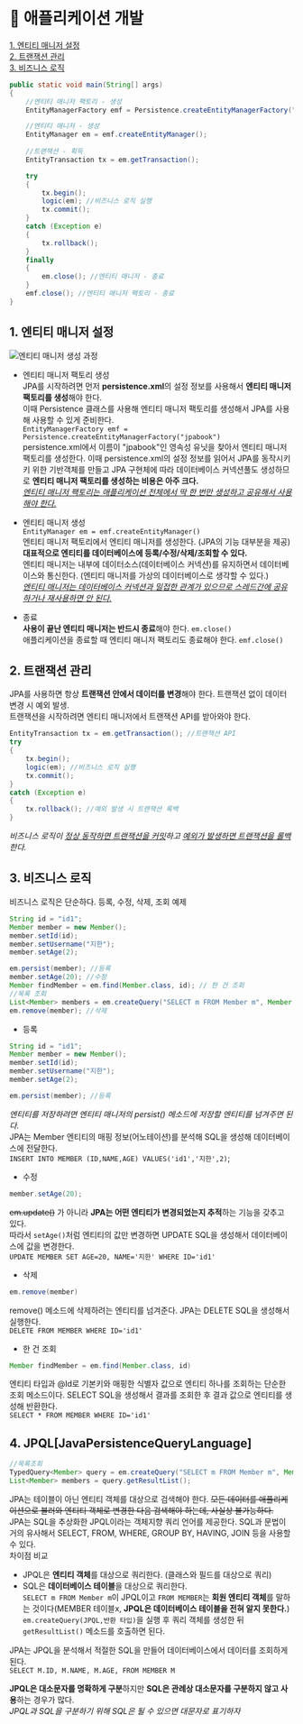 # 🧱 애플리케이션 개발
[1. 엔티티 매니저 설정](#1-엔티티-매니저-설정)   
[2. 트랜잭션 관리](#2-트랜잭션-관리)   
[3. 비즈니스 로직](#3-비즈니스-로직)  

```java
public static void main(String[] args)
{
    //엔티티 매니저 팩토리 - 생성
    EntityManagerFactory emf = Persistence.createEntityManagerFactory("jpabook");

    //엔티티 매니저 - 생성
    EntityManager em = emf.createEntityManager();
    
    //트랜잭션 - 획득
    EntityTransaction tx = em.getTransaction();

    try
    {
        tx.begin();
        logic(em); //비즈니스 로직 실행
        tx.commit();
    }
    catch (Exception e)
    {
        tx.rollback();
    }
    finally
    {
        em.close(); //엔티티 매니저 - 종료
    }
    emf.close(); //엔티티 매니저 팩토리 - 종료
}
```

## 1. 엔티티 매니저 설정   
![엔티티 매니저 생성 과정](https://images.velog.io/images/jaeseok-go/post/d17814d7-e8be-48fd-b957-7cf0e2553ee8/image.png)   
- 엔티티 매니저 팩토리 생성   
JPA를 시작하려면 먼저 **persistence.xml**의 설정 정보를 사용해서 **엔티티 매니저 팩토리를 생성**해야 한다.   
이때 Persistence 클래스를 사용해 엔티티 매니저 팩토리를 생성해서 JPA를 사용해 사용할 수 있게 준비한다.   
`EntityManagerFactory emf = Persistence.createEntityManagerFactory("jpabook")`   
persistence.xml에서 이름이 "jpabook"인 영속성 유닛을 찾아서 엔티티 매니저 팩토리를 생성한다. 이때 persistence.xml의 설정 정보를 읽어서 JPA를 동작시키키 위한 기반객체를 만들고 JPA 구현체에 따라 데이터베이스 커넥션풀도 생성하므로 **엔티티 매니저 팩토리를 생성하는 비용은 아주 크다.**   
<u>*엔티티 매니저 팩토리는 애플리케이션 전체에서 딱 한 번만 생성하고 공유해서 사용해야 한다.*</u>

- 엔티티 매니저 생성   
`EntityManager em = emf.createEntityManager()`   
엔티티 매니저 팩토리에서 엔티티 매니저를 생성한다. (JPA의 기능 대부분을 제공)   
**대표적으로 엔티티를 데이터베이스에 등록/수정/삭제/조회할 수 있다.**   
엔티티 매니저는 내부에 데이터소스(데이터베이스 커넥션)를 유지하면서 데이터베이스와 통신한다. (엔티티 매니저를 가상의 데이터베이스로 생각할 수 있다.)   
<u>*엔티티 매니저는 데이터베이스 커넥션과 밀접한 관계가 있으므로 스레드간에 공유하거나 재사용하면 안 된다.*</u>

- 종료   
**사용이 끝난 엔티티 매니저는 반드시 종료**해야 한다. `em.close()`   
애플리케이션을 종료할 때 엔티티 매니저 팩토리도 종료해야 한다. `emf.close()`

## 2. 트랜잭션 관리   
JPA를 사용하면 항상 **트랜잭션 안에서 데이터를 변경**해야 한다. 트랜잭션 없이 데이터 변경 시 예외 발생.   
트랜잭션을 시작하려면 엔티티 매니저에서 트랜잭션 API를 받아와야 한다.   
```java
EntityTransaction tx = em.getTransaction(); //트랜잭션 API
try
{
    tx.begin();
    logic(em); //비즈니스 로직 실행
    tx.commit();
}
catch (Exception e)
{
    tx.rollback(); //예외 발생 시 트랜잭션 록백
}
```
*비즈니스 로직이 <u>정상 동작하면 트랜잭션을 커밋</u>하고 <u>예외가 발생하면 트랜잭션을 롤백</u>한다.*

## 3. 비즈니스 로직   
비즈니스 로직은 단순하다. 등록, 수정, 삭제, 조회 예제
```java
String id = "id1";
Member member = new Member();
member.setId(id);
member.setUsername("지한");
member.setAge(2);

em.persist(member); //등록
member.setAge(20); //수정
Member findMember = em.find(Member.class, id); // 한 건 조회
//목록 조회
List<Member> members = em.createQuery("SELECT m FROM Member m", Member.class).getResultList();
em.remove(member); //삭제
```
- 등록   
```java
String id = "id1";
Member member = new Member();
member.setId(id);
member.setUsername("지한");
member.setAge(2);

em.persist(member); //등록
```   
*엔티티를 저장하려면 엔티티 매니저의 persist() 메소드에 저장할 엔티티를 넘겨주면 된다.*   
JPA는 Member 엔티티의 매핑 정보(어노테이션)를 분석해 SQL을 생성해 데이터베이스에 전달한다.   
`INSERT INTO MEMBER (ID,NAME,AGE) VALUES('id1','지한',2)`;

- 수정   
```java
member.setAge(20);
```   
~~em.update()~~ 가 아니라 **JPA는 어떤 엔티티가 변경되었는지 추적**하는 기능을 갖추고 있다.   
따라서 `setAge()`처럼 엔티티의 값만 변경하면 UPDATE SQL을 생성해서 데이터베이스에 값을 변경한다.   
`UPDATE MEMBER SET AGE=20, NAME='지한' WHERE ID='id1'`

- 삭제   
```java
em.remove(member)
```   
remove() 메소드에 삭제하려는 엔티티를 넘겨준다. JPA는 DELETE SQL을 생성해서 실행한다.   
`DELETE FROM MEMBER WHERE ID='id1'`

- 한 건 조회   
```java
Member findMember = em.find(Member.class, id)
```   
엔티티 타입과 @Id로 기본키와 매핑한 식별자 값으로 엔티티 하나를 조회하는 단순한 조회 메소드이다. SELECT SQL을 생성해서 결과를 조회한 후 결과 값으로 엔티티를 생성해 반환한다.   
`SELECT * FROM MEMBER WHERE ID='id1'`

## 4. JPQL[JavaPersistenceQueryLanguage]   
```java
//목록조회
TypedQuery<Member> query = em.createQuery("SELECT m FROM Member m", Member.class);
List<Member> members = query.getResultList();
```  
JPA는 테이블이 아닌 엔티티 객체를 대상으로 검색해야 한다. ~~모든 데이터를 애플리케이션으로 불러와 엔티티 객체로 변경한 다음 검색해야 하는데, 사실상 불가능하다.~~   
JPA는 SQL을 추상화한 JPQL이라는 객체지향 쿼리 언어를 제공한다. SQL과 문법이 거의 유사해서 SELECT, FROM, WHERE, GROUP BY, HAVING, JOIN 등을 사용할 수 있다.   
차이점 비교   
- JPQL은 **엔티티 객체**를 대상으로 쿼리한다. (클래스와 필드를 대상으로 쿼리)
- SQL은 **데이터베이스 테이블**을 대상으로 쿼리한다.   
`SELECT m FROM Member m`이 JPQL이고 `FROM MEMBER`는 **회원 엔티티 객체**를 말하는 것이다(MEMBER 테이블x, **JPQL은 데이터베이스 테이블을 전혀 알지 못한다.**)   
`em.createQuery(JPQL,반환 타입)`을 실행 후 쿼리 객체를 생성한 뒤 `getResultList()` 메소드를 호출하면 된다.   

JPA는 JPQL을 분석해서 적절한 SQL을 만들어 데이터베이스에서 데이터를 조회하게 된다.   
`SELECT M.ID, M.NAME, M.AGE, FROM MEMBER M`   

**JPQL은 대소문자를 명확하게 구분**하지만 **SQL은 관례상 대소문자를 구분하지 않고 사용**하는 경우가 많다.   
*JPQL과 SQL을 구분하기 위해 SQL은 될 수 있으면 대문자로 표기하자*
